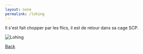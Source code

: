 ```yaml
---
layout: none
permalink: /lohing
---
```

Il s'est fait chopper par les flics, il est de retour dans sa cage SCP.

![Lohing](https://cdn.discordapp.com/attachments/1150507582541271224/1311762671611285566/Capture_decran_2024-09-01_232202.png?ex=674b5b30&is=674a09b0&hm=7c15ad1a50af8f9d82831a5fcc733a7495f57c7882d99f57f284f21c94102b3b&)

[Back](https://1creepertv.github.io/)
